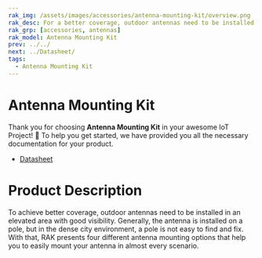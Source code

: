 ```yaml
---
rak_img: /assets/images/accessories/antenna-mounting-kit/overview.png
rak_desc: For a better coverage, outdoor antennas need to be installed in an elevated area with good visibility. With that, RAK presents four different antenna mounting options that help you to easily mount your antenna in almost every scenario.
rak_grp: [accessories, antennas]
rak_model: Antenna Mounting Kit
prev: ../../
next: ../Datasheet/
tags:
  - Antenna Mounting Kit
---
```


# Antenna Mounting Kit


Thank you for choosing **Antenna Mounting Kit** in your awesome IoT Project! 🎉 To help you get started, we have provided you all the necessary documentation for your product.

* [Datasheet](../Datasheet/)

# Product Description

To achieve better coverage, outdoor antennas need to be installed in an elevated area with good visibility. Generally, the antenna is installed on a pole, but in the dense city environment, a pole is not easy to find and fix. With that, RAK presents four different antenna mounting options that help you to easily mount your antenna in almost every scenario.


